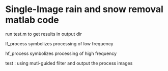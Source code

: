 # Single-Image rain and snow removal matlab code 

run test.m to get results in output dir

lf_process symbolizes processing of low frequency

hf_process symbolizes processing of high frequency

test : using muti-guided filter and output the process images
